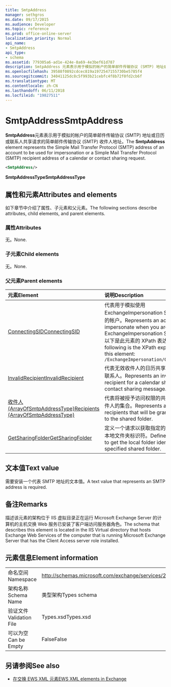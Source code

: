 ```yaml
---
title: SmtpAddress
manager: sethgros
ms.date: 09/17/2015
ms.audience: Developer
ms.topic: reference
ms.prod: office-online-server
localization_priority: Normal
api_name:
- SmtpAddress
api_type:
- schema
ms.assetid: 779305a6-ad1e-424e-8a69-4e3bef61d787
description: SmtpAddress 元素表示用于模拟的帐户的简单邮件传输协议 (SMTP) 地址或日历或联系人共享请求的简单邮件传输协议 (SMTP) 收件人地址。
ms.openlocfilehash: 39588f0892cdcec819a1972547155730be5785f4
ms.sourcegitcommit: 34041125dc8c5f993b21cebfc4f8b72f0fd2cb6f
ms.translationtype: MT
ms.contentlocale: zh-CN
ms.lasthandoff: 06/11/2018
ms.locfileid: "19827511"
---
```

# <a name="smtpaddress"></a><span data-ttu-id="69e96-103">SmtpAddress</span><span class="sxs-lookup"><span data-stu-id="69e96-103">SmtpAddress</span></span>

<span data-ttu-id="69e96-104">**SmtpAddress**元素表示用于模拟的帐户的简单邮件传输协议 (SMTP) 地址或日历或联系人共享请求的简单邮件传输协议 (SMTP) 收件人地址。</span><span class="sxs-lookup"><span data-stu-id="69e96-104">The **SmtpAddress** element represents the Simple Mail Transfer Protocol (SMTP) address of an account to be used for impersonation or a Simple Mail Transfer Protocol (SMTP) recipient address of a calendar or contact sharing request.</span></span> 
  
```xml
<SmtpAddress/>
```

<span data-ttu-id="69e96-105">**SmtpAddressType**</span><span class="sxs-lookup"><span data-stu-id="69e96-105">**SmtpAddressType**</span></span>

## <a name="attributes-and-elements"></a><span data-ttu-id="69e96-106">属性和元素</span><span class="sxs-lookup"><span data-stu-id="69e96-106">Attributes and elements</span></span>

<span data-ttu-id="69e96-107">如下章节中介绍了属性、子元素和父元素。</span><span class="sxs-lookup"><span data-stu-id="69e96-107">The following sections describe attributes, child elements, and parent elements.</span></span>
  
### <a name="attributes"></a><span data-ttu-id="69e96-108">属性</span><span class="sxs-lookup"><span data-stu-id="69e96-108">Attributes</span></span>

<span data-ttu-id="69e96-109">无。</span><span class="sxs-lookup"><span data-stu-id="69e96-109">None.</span></span>
  
### <a name="child-elements"></a><span data-ttu-id="69e96-110">子元素</span><span class="sxs-lookup"><span data-stu-id="69e96-110">Child elements</span></span>

<span data-ttu-id="69e96-111">无。</span><span class="sxs-lookup"><span data-stu-id="69e96-111">None.</span></span>
  
### <a name="parent-elements"></a><span data-ttu-id="69e96-112">父元素</span><span class="sxs-lookup"><span data-stu-id="69e96-112">Parent elements</span></span>

|<span data-ttu-id="69e96-113">**元素**</span><span class="sxs-lookup"><span data-stu-id="69e96-113">**Element**</span></span>|<span data-ttu-id="69e96-114">**说明**</span><span class="sxs-lookup"><span data-stu-id="69e96-114">**Description**</span></span>|
|:-----|:-----|
|[<span data-ttu-id="69e96-115">ConnectingSID</span><span class="sxs-lookup"><span data-stu-id="69e96-115">ConnectingSID</span></span>](connectingsid.md) <br/> |<span data-ttu-id="69e96-116">代表用于模拟使用 ExchangeImpersonation SOAP 标头时的帐户。</span><span class="sxs-lookup"><span data-stu-id="69e96-116">Represents an account to impersonate when you are using the ExchangeImpersonation SOAP header.</span></span>  <br/> <span data-ttu-id="69e96-117">以下是此元素的 XPath 表达式：</span><span class="sxs-lookup"><span data-stu-id="69e96-117">The following is the XPath expression to this element:</span></span>  <br/>  `/ExchangeImpersonation/ConnectingSID` <br/> |
|[<span data-ttu-id="69e96-118">InvalidRecipient</span><span class="sxs-lookup"><span data-stu-id="69e96-118">InvalidRecipient</span></span>](invalidrecipient.md) <br/> |<span data-ttu-id="69e96-119">代表无效收件人的日历共享或共享邮件的联系人。</span><span class="sxs-lookup"><span data-stu-id="69e96-119">Represents an invalid recipient for a calendar sharing or contact sharing message.</span></span>  <br/> |
|[<span data-ttu-id="69e96-120">收件人 (ArrayOfSmtpAddressType)</span><span class="sxs-lookup"><span data-stu-id="69e96-120">Recipients (ArrayOfSmtpAddressType)</span></span>](recipients-arrayofsmtpaddresstype.md) <br/> |<span data-ttu-id="69e96-121">代表将被授予访问权限的共享文件夹的收件人的集合。</span><span class="sxs-lookup"><span data-stu-id="69e96-121">Represents a collection of recipients that will be granted access to the shared folder.</span></span>  <br/> |
|[<span data-ttu-id="69e96-122">GetSharingFolder</span><span class="sxs-lookup"><span data-stu-id="69e96-122">GetSharingFolder</span></span>](getsharingfolder.md) <br/> |<span data-ttu-id="69e96-123">定义一个请求以获取指定的共享文件夹的本地文件夹标识符。</span><span class="sxs-lookup"><span data-stu-id="69e96-123">Defines a request to get the local folder identifier of a specified shared folder.</span></span>  <br/> |
   
## <a name="text-value"></a><span data-ttu-id="69e96-124">文本值</span><span class="sxs-lookup"><span data-stu-id="69e96-124">Text value</span></span>

<span data-ttu-id="69e96-125">需要安装一个代表 SMTP 地址的文本值。</span><span class="sxs-lookup"><span data-stu-id="69e96-125">A text value that represents an SMTP address is required.</span></span>
  
## <a name="remarks"></a><span data-ttu-id="69e96-126">备注</span><span class="sxs-lookup"><span data-stu-id="69e96-126">Remarks</span></span>

<span data-ttu-id="69e96-127">描述该元素的架构位于 IIS 虚拟目录正在运行 Microsoft Exchange Server 的计算机的主机交换 Web 服务已安装了客户端访问服务器角色。</span><span class="sxs-lookup"><span data-stu-id="69e96-127">The schema that describes this element is located in the IIS Virtual directory that hosts Exchange Web Services of the computer that is running Microsoft Exchange Server that has the Client Access server role installed.</span></span>
  
## <a name="element-information"></a><span data-ttu-id="69e96-128">元素信息</span><span class="sxs-lookup"><span data-stu-id="69e96-128">Element information</span></span>

|||
|:-----|:-----|
|<span data-ttu-id="69e96-129">命名空间</span><span class="sxs-lookup"><span data-stu-id="69e96-129">Namespace</span></span>  <br/> |http://schemas.microsoft.com/exchange/services/2006/types  <br/> |
|<span data-ttu-id="69e96-130">架构名称</span><span class="sxs-lookup"><span data-stu-id="69e96-130">Schema Name</span></span>  <br/> |<span data-ttu-id="69e96-131">类型架构</span><span class="sxs-lookup"><span data-stu-id="69e96-131">Types schema</span></span>  <br/> |
|<span data-ttu-id="69e96-132">验证文件</span><span class="sxs-lookup"><span data-stu-id="69e96-132">Validation File</span></span>  <br/> |<span data-ttu-id="69e96-133">Types.xsd</span><span class="sxs-lookup"><span data-stu-id="69e96-133">Types.xsd</span></span>  <br/> |
|<span data-ttu-id="69e96-134">可以为空</span><span class="sxs-lookup"><span data-stu-id="69e96-134">Can be Empty</span></span>  <br/> |<span data-ttu-id="69e96-135">False</span><span class="sxs-lookup"><span data-stu-id="69e96-135">False</span></span>  <br/> |
   
## <a name="see-also"></a><span data-ttu-id="69e96-136">另请参阅</span><span class="sxs-lookup"><span data-stu-id="69e96-136">See also</span></span>

- [<span data-ttu-id="69e96-137">在交换 EWS XML 元素</span><span class="sxs-lookup"><span data-stu-id="69e96-137">EWS XML elements in Exchange</span></span>](ews-xml-elements-in-exchange.md)

